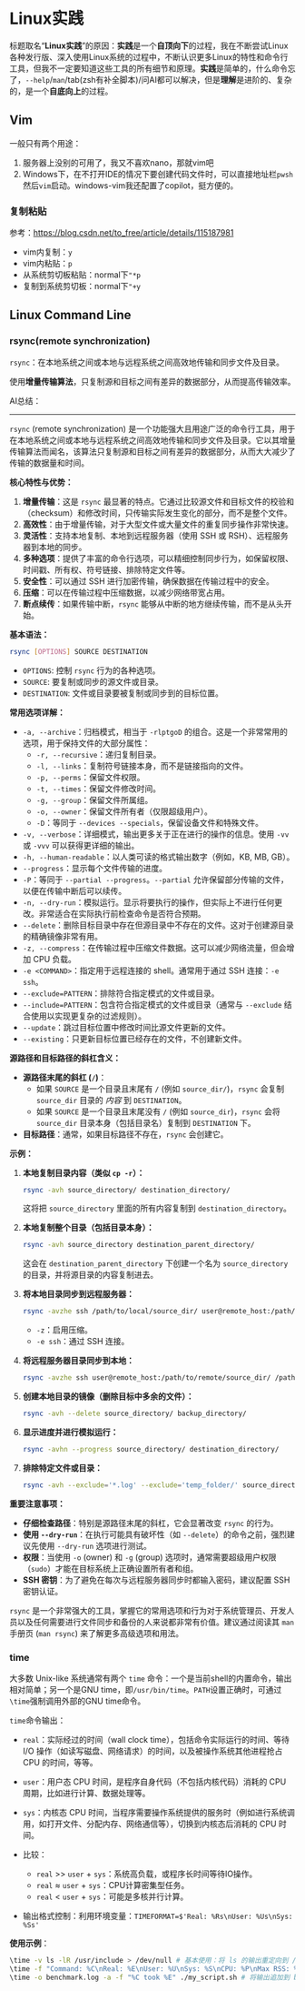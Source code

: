 # Linux实践

标题取名“**Linux实践**”的原因：**实践**是一个**自顶向下**的过程，我在不断尝试Linux各种发行版、深入使用Linux系统的过程中，不断认识更多Linux的特性和命令行工具，但我不一定要知道这些工具的所有细节和原理。**实践**是简单的，什么命令忘了，`--help`/`man`/tab(zsh有补全脚本)/问AI都可以解决，但是**理解**是进阶的、复杂的，是一个**自底向上**的过程。

## Vim

一般只有两个用途：

1. 服务器上没别的可用了，我又不喜欢nano，那就vim吧
2. Windows下，在不打开IDE的情况下要创建代码文件时，可以直接地址栏`pwsh`然后`vim`启动。windows-vim我还配置了copilot，挺方便的。

### 复制粘贴

参考：https://blog.csdn.net/to_free/article/details/115187981

- vim内复制：`y`
- vim内粘贴：`p`
- 从系统剪切板粘贴：normal下`"*p`
- 复制到系统剪切板：normal下`"+y`

## Linux Command Line

### rsync(remote synchronization)

`rsync`：在本地系统之间或本地与远程系统之间高效地传输和同步文件及目录。

使用**增量传输算法**，只复制源和目标之间有差异的数据部分，从而提高传输效率。

AI总结：

---

`rsync` (remote synchronization) 是一个功能强大且用途广泛的命令行工具，用于在本地系统之间或本地与远程系统之间高效地传输和同步文件及目录。它以其增量传输算法而闻名，该算法只复制源和目标之间有差异的数据部分，从而大大减少了传输的数据量和时间。

**核心特性与优势：**

1.  **增量传输**：这是 `rsync` 最显著的特点。它通过比较源文件和目标文件的校验和（checksum）和修改时间，只传输实际发生变化的部分，而不是整个文件。
2.  **高效性**：由于增量传输，对于大型文件或大量文件的重复同步操作非常快速。
3.  **灵活性**：支持本地复制、本地到远程服务器（使用 SSH 或 RSH）、远程服务器到本地的同步。
4.  **多种选项**：提供了丰富的命令行选项，可以精细控制同步行为，如保留权限、时间戳、所有权、符号链接、排除特定文件等。
5.  **安全性**：可以通过 SSH 进行加密传输，确保数据在传输过程中的安全。
6.  **压缩**：可以在传输过程中压缩数据，以减少网络带宽占用。
7.  **断点续传**：如果传输中断，`rsync` 能够从中断的地方继续传输，而不是从头开始。

**基本语法：**

````bash
rsync [OPTIONS] SOURCE DESTINATION
````

*   `OPTIONS`: 控制 `rsync` 行为的各种选项。
*   `SOURCE`: 要复制或同步的源文件或目录。
*   `DESTINATION`: 文件或目录要被复制或同步到的目标位置。

**常用选项详解：**

*   `-a, --archive`：归档模式，相当于 `-rlptgoD` 的组合。这是一个非常常用的选项，用于保持文件的大部分属性：
    *   `-r, --recursive`：递归复制目录。
    *   `-l, --links`：复制符号链接本身，而不是链接指向的文件。
    *   `-p, --perms`：保留文件权限。
    *   `-t, --times`：保留文件修改时间。
    *   `-g, --group`：保留文件所属组。
    *   `-o, --owner`：保留文件所有者（仅限超级用户）。
    *   `-D`：等同于 `--devices --specials`，保留设备文件和特殊文件。
*   `-v, --verbose`：详细模式，输出更多关于正在进行的操作的信息。使用 `-vv` 或 `-vvv` 可以获得更详细的输出。
*   `-h, --human-readable`：以人类可读的格式输出数字（例如，KB, MB, GB）。
*   `--progress`：显示每个文件传输的进度。
*   `-P`：等同于 `--partial --progress`。`--partial` 允许保留部分传输的文件，以便在传输中断后可以续传。
*   `-n, --dry-run`：模拟运行。显示将要执行的操作，但实际上不进行任何更改。非常适合在实际执行前检查命令是否符合预期。
*   `--delete`：删除目标目录中存在但源目录中不存在的文件。这对于创建源目录的精确镜像非常有用。
*   `-z, --compress`：在传输过程中压缩文件数据。这可以减少网络流量，但会增加 CPU 负载。
*   `-e <COMMAND>`：指定用于远程连接的 shell。通常用于通过 SSH 连接：`-e ssh`。
*   `--exclude=PATTERN`：排除符合指定模式的文件或目录。
*   `--include=PATTERN`：包含符合指定模式的文件或目录（通常与 `--exclude` 结合使用以实现更复杂的过滤规则）。
*   `--update`：跳过目标位置中修改时间比源文件更新的文件。
*   `--existing`：只更新目标位置已经存在的文件，不创建新文件。

**源路径和目标路径的斜杠含义：**

*   **源路径末尾的斜杠 (`/`)**：
    *   如果 `SOURCE` 是一个目录且末尾有 `/` (例如 `source_dir/`)，`rsync` 会复制 `source_dir` 目录的 *内容* 到 `DESTINATION`。
    *   如果 `SOURCE` 是一个目录且末尾没有 `/` (例如 `source_dir`)，`rsync` 会将 `source_dir` 目录本身（包括目录名）复制到 `DESTINATION` 下。
*   **目标路径**：通常，如果目标路径不存在，`rsync` 会创建它。

**示例：**

1.  **本地复制目录内容（类似 `cp -r`）：**
    ````bash
    rsync -avh source_directory/ destination_directory/
    ````
    这将把 `source_directory` 里面的所有内容复制到 `destination_directory`。

2.  **本地复制整个目录（包括目录本身）：**
    ````bash
    rsync -avh source_directory destination_parent_directory/
    ````
    这会在 `destination_parent_directory` 下创建一个名为 `source_directory` 的目录，并将源目录的内容复制进去。

3.  **将本地目录同步到远程服务器：**
    ````bash
    rsync -avzhe ssh /path/to/local/source_dir/ user@remote_host:/path/to/remote/destination_dir/
    ````
    *   `-z`：启用压缩。
    *   `-e ssh`：通过 SSH 连接。

4.  **将远程服务器目录同步到本地：**
    ````bash
    rsync -avzhe ssh user@remote_host:/path/to/remote/source_dir/ /path/to/local/destination_dir/
    ````

5.  **创建本地目录的镜像（删除目标中多余的文件）：**
    ````bash
    rsync -avh --delete source_directory/ backup_directory/
    ````

6.  **显示进度并进行模拟运行：**
    ````bash
    rsync -avhn --progress source_directory/ destination_directory/
    ````

7.  **排除特定文件或目录：**
    ````bash
    rsync -avh --exclude='*.log' --exclude='temp_folder/' source_directory/ destination_directory/
    ````

**重要注意事项：**

*   **仔细检查路径**：特别是源路径末尾的斜杠，它会显著改变 `rsync` 的行为。
*   **使用 `--dry-run`**：在执行可能具有破坏性（如 `--delete`）的命令之前，强烈建议先使用 `--dry-run` 选项进行测试。
*   **权限**：当使用 `-o` (owner) 和 `-g` (group) 选项时，通常需要超级用户权限（`sudo`）才能在目标系统上正确设置所有者和组。
*   **SSH 密钥**：为了避免在每次与远程服务器同步时都输入密码，建议配置 SSH 密钥认证。

`rsync` 是一个非常强大的工具，掌握它的常用选项和行为对于系统管理员、开发人员以及任何需要进行文件同步和备份的人来说都非常有价值。建议通过阅读其 `man` 手册页 (`man rsync`) 来了解更多高级选项和用法。

### time

大多数 Unix-like 系统通常有两个 `time` 命令：一个是当前shell的内置命令，输出相对简单；另一个是GNU time，即`/usr/bin/time`。`PATH`设置正确时，可通过`\time`强制调用外部的GNU time命令。

`time`命令输出：

- `real`：实际经过的时间（wall clock time），包括命令实际运行的时间、等待 I/O 操作（如读写磁盘、网络请求）的时间，以及被操作系统其他进程抢占 CPU 的时间，等等。
- `user`：用户态 CPU 时间，是程序自身代码（不包括内核代码）消耗的 CPU 周期，比如进行计算、数据处理等。
- `sys`：内核态 CPU 时间，当程序需要操作系统提供的服务时（例如进行系统调用，如打开文件、分配内存、网络通信等），切换到内核态后消耗的 CPU 时间。

- 比较：
    - `real` >> `user` + `sys`：系统高负载，或程序长时间等待IO操作。
    - `real` ≈ `user` + `sys`：CPU计算密集型任务。
    - `real` < `user` + `sys`：可能是多核并行计算。
- 输出格式控制：利用环境变量：`TIMEFORMAT=$'Real: %Rs\nUser: %Us\nSys: %Ss'`

**使用示例**：

```bash
\time -v ls -lR /usr/include > /dev/null # 基本使用：将 ls 的输出重定向到 /dev/null 以便只关注 time 的输出
\time -f "Command: %C\nReal: %E\nUser: %U\nSys: %S\nCPU: %P\nMax RSS: %M KB" sleep 2 # 自定义输出格式
\time -o benchmark.log -a -f "%C took %E" ./my_script.sh # 将输出追加到 benchmark.log 文件中
```